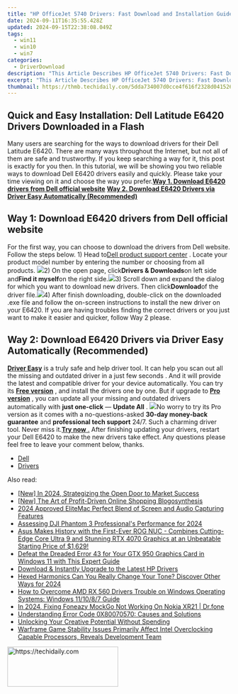 ```yaml
---
title: "HP OfficeJet 5740 Drivers: Fast Download and Installation Guide"
date: 2024-09-11T16:35:55.428Z
updated: 2024-09-15T22:38:08.049Z
tags:
  - win11
  - win10
  - win7
categories:
  - DriverDownload
description: "This Article Describes HP OfficeJet 5740 Drivers: Fast Download and Installation Guide"
excerpt: "This Article Describes HP OfficeJet 5740 Drivers: Fast Download and Installation Guide"
thumbnail: https://thmb.techidaily.com/5dda734007d0cce4f616f2328d041526d598c5a6fb318adf671f70aacd812852.jpg
---
```


## Quick and Easy Installation: Dell Latitude E6420 Drivers Downloaded in a Flash

Many users are searching for the ways to download drivers for their Dell Latitude E6420\. There are many ways throughout the Internet, but not all of them are safe and trustworthy. If you keep searching a way for it, this post is exactly for you then. In this tutorial, we will be showing you two reliable ways to download Dell E6420 drivers easily and quickly. Please take your time viewing on it and choose the way you prefer.[**Way 1. Download E6420 drivers from Dell official website**](https://tools.techidaily.com/drivereasy/download/) [**Way 2. Download E6420 Drivers via Driver Easy Automatically (Recommended)**](https://www.drivereasy.com/knowledge/dell-e6420-drivers-download-easily-quickily/#WAY2)

## **Way 1: Download E6420 drivers from Dell official website**

For the first way, you can choose to download the drivers from Dell website. Follow the steps below. 1) Head to[Dell product support center](https://shop-links.co/link/?exclusive=1&publisher_slug=itechdaily19598&url=http%3A%2F%2Fwww.dell.com%2Fsupport%2Fhome%2Fus%2Fen%2F04) . Locate your product model number by entering the number or choosing from all products. ![](https://images.drivereasy.com/wp-content/uploads/2017/06/3-17.png)2) On the open page, click**Drivers & Downloads**on left side and**Find it myself**on the right side.![](https://images.drivereasy.com/wp-content/uploads/2017/06/1-16.png)3) Scroll down and expand the dialog for which you want to download new drivers. Then click**Download**of the driver file.![](https://images.drivereasy.com/wp-content/uploads/2017/06/2-18.png)4) After finish downloading, double-click on the downloaded .exe file and follow the on-screen instructions to install the new driver on your E6420\. If you are having troubles finding the correct drivers or you just want to make it easier and quicker, follow Way 2 please.

## **Way 2: Download E6420 Drivers via Driver Easy Automatically (Recommended)**

 [**Driver Easy**](https://tools.techidaily.com/drivereasy/download/)  is a truly safe and help driver tool. It can help you scan out all the missing and outdated driver in a just few seconds  . And it will provide the latest and compatible driver for your device automatically. You can try its **[Free version](https://tools.techidaily.com/drivereasy/download/)**  , and install the drivers one by one. But if upgrade to **[Pro version](https://tools.techidaily.com/drivereasy/download/)**  , you can update all your missing and outdated drivers automatically with **just one-click**  — **Update All** . ![](https://images.drivereasy.com/wp-content/uploads/2017/06/4-16.png)No worry to try its Pro version as it comes with a no-questions-asked **30-day money-back guarantee** and **professional tech support**  24/7\. Such a charming driver tool. Never miss it.[**Try now** .](https://tools.techidaily.com/drivereasy/download/) After finishing updating your drivers, restart your Dell E6420 to make the new drivers take effect. Any questions please feel free to leave your comment below, thanks.

* [Dell](https://tools.techidaily.com/drivereasy/download/)
* [Drivers](https://tools.techidaily.com/drivereasy/download/)

<ins class="adsbygoogle"
     style="display:block"
     data-ad-format="autorelaxed"
     data-ad-client="ca-pub-7571918770474297"
     data-ad-slot="1223367746"></ins>

<ins class="adsbygoogle"
     style="display:block"
     data-ad-client="ca-pub-7571918770474297"
     data-ad-slot="8358498916"
     data-ad-format="auto"
     data-full-width-responsive="true"></ins>

<span class="atpl-alsoreadstyle">Also read:</span>
<div><ul>
<li><a href="https://fox-http.techidaily.com/new-in-2024-strategizing-the-open-door-to-market-success/"><u>[New] In 2024, Strategizing the Open Door to Market Success</u></a></li>
<li><a href="https://facebook-record-videos.techidaily.com/new-the-art-of-profit-driven-online-shopping-blogosynthesis/"><u>[New] The Art of Profit-Driven Online Shopping Blogosynthesis</u></a></li>
<li><a href="https://visual-screen-recording.techidaily.com/2024-approved-elitemac-perfect-blend-of-screen-and-audio-capturing-features/"><u>2024 Approved EliteMac Perfect Blend of Screen and Audio Capturing Features</u></a></li>
<li><a href="https://extra-hints.techidaily.com/assessing-dji-phantom-3-professionals-performance-for-2024/"><u>Assessing DJI Phantom 3 Professional's Performance for 2024</u></a></li>
<li><a href="https://hardware-help.techidaily.com/1723262403477-asus-makes-history-with-the-first-ever-rog-nuc-combines-cutting-edge-core-ultra-9-and-stunning-rtx-4070-graphics-at-an-unbeatable-starting-price-of-1629/"><u>Asus Makes History with the First-Ever ROG NUC - Combines Cutting-Edge Core Ultra 9 and Stunning RTX 4070 Graphics at an Unbeatable Starting Price of $1,629!</u></a></li>
<li><a href="https://driver-error.techidaily.com/defeat-the-dreaded-error-43-for-your-gtx-950-graphics-card-in-windows-11-with-this-expert-guide/"><u>Defeat the Dreaded Error 43 for Your GTX 950 Graphics Card in Windows 11 with This Expert Guide</u></a></li>
<li><a href="https://hardware-help.techidaily.com/download-and-instantly-upgrade-to-the-latest-hp-drivers/"><u>Download & Instantly Upgrade to the Latest HP Drivers</u></a></li>
<li><a href="https://some-knowledge.techidaily.com/hexed-harmonics-can-you-really-change-your-tone-discover-other-ways-for-2024/"><u>Hexed Harmonics Can You Really Change Your Tone? Discover Other Ways for 2024</u></a></li>
<li><a href="https://hardware-help.techidaily.com/how-to-overcome-amd-rx-560-drivers-trouble-on-windows-operating-systems-windows-111087-guide/"><u>How to Overcome AMD RX 560 Drivers Trouble on Windows Operating Systems: Windows 11/10/8/7 Guide</u></a></li>
<li><a href="https://review-topics.techidaily.com/in-2024-fixing-foneazy-mockgo-not-working-on-nokia-xr21-drfone-by-drfone-virtual-android/"><u>In 2024, Fixing Foneazy MockGo Not Working On Nokia XR21 | Dr.fone</u></a></li>
<li><a href="https://techtrends.techidaily.com/1722864931837-understanding-error-code-0x80070570-causes-and-solutions/"><u>Understanding Error Code 0X80070570: Causes and Solutions</u></a></li>
<li><a href="https://extra-tips.techidaily.com/unlocking-your-creative-potential-without-spending/"><u>Unlocking Your Creative Potential Without Spending</u></a></li>
<li><a href="https://hardware-help.techidaily.com/warframe-game-stability-issues-primarily-affect-intel-overclocking-capable-processors-reveals-development-team/"><u>Warframe Game Stability Issues Primarily Affect Intel Overclocking Capable Processors, Reveals Development Team</u></a></li>
</ul></div>

<!-- affiliate ads begin -->
<a href="https://aligracehair.sjv.io/c/5597632/2135398/19272" target="_top" id="2135398">
  <img src="//a.impactradius-go.com/display-ad/19272-2135398" border="0" alt="https://techidaily.com" width="250" height="90"/>
</a>
<img height="0" width="0" src="https://aligracehair.sjv.io/i/5597632/2135398/19272" style="position:absolute;visibility:hidden;" border="0" />
<!-- affiliate ads end -->

